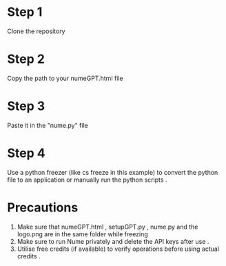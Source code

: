 # Step 1
Clone the repository 

# Step 2
Copy the path to your numeGPT.html file 

# Step 3
Paste it in the "nume.py" file

# Step 4
Use a python freezer (like cs freeze in this example) to convert the python file to an application or manually run the python scripts .

# Precautions 
1. Make sure that numeGPT.html , setupGPT.py , nume.py and the logo.png are in the same folder while freezing 
2. Make sure to run Nume privately and delete the API keys after use . 
3. Utilise free credits (if available) to verify operations before using actual credits .
